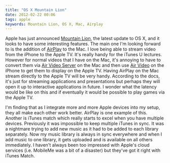 ```yaml
---
title: "OS X Mountain Lion"
date: 2012-02-22 00:06
tags: apple
keywords: Mountain Lion, OS X, Mac, Airplay
---
```


Apple has just announced [Mountain Lion](http://www.apple.com/macosx/mountain-lion), the latest update to OS X, and it looks to have some interesting features. The main one I'm looking forward to is the addition of [AirPlay](http://www.apple.com/macosx/mountain-lion/features.html#airplay) to the Mac. I love being able to stream video from the iPhone to the Apple TV. It's really handy for the iTunes U lectures. However for normal videos that I have on the Mac, it's annoying to have to convert them via [Air Video Server](http://www.inmethod.com/forum/posts/list/4529.page) on the Mac and then use [Air Video](http://www.inmethod.com/air-video/index.html) on the iPhone to get them to display on the Apple TV. Having AirPlay on the Mac stream directly to the Apple TV will be very handy. According to the docs, it's just for streaming applications and presentations but perhaps they will open it up to interactive applications in future. I wonder what the latency would be like on this and if eventually it would be possible to play games via the Apple TV. 

I'm finding that as I integrate more and more Apple devices into my setup, they all make each other work better. AirPlay is one example of this. Another is iTunes match which really starts to excel when you have multiple devices. Previously it was impossible to keep multiple iTunes in sync. It was a nightmare trying to add new music as it had to be added to each library separately. Now my music library is always in sync everywhere and when I add music to one library, it gets uploaded and is available on all others immediately. I haven't always been too impressed with Apple's cloud services (i.e. MobileMe was a bit of a disaster) but they've got it right with iTunes Match.

